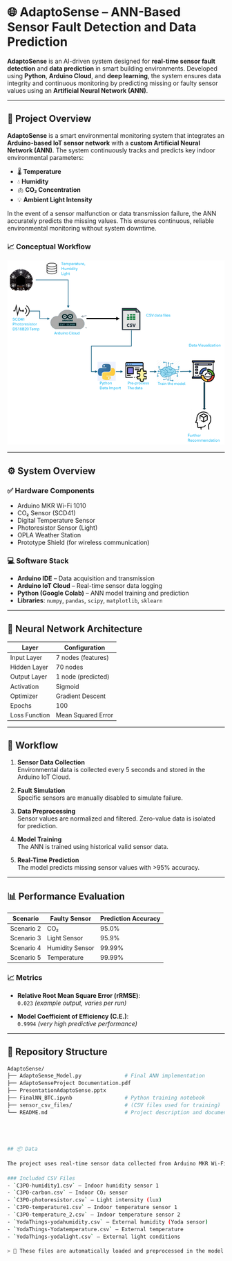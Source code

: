 # 🌐 AdaptoSense – ANN-Based Sensor Fault Detection and Data Prediction

**AdaptoSense** is an AI-driven system designed for **real-time sensor fault detection** and **data prediction** in smart building environments. Developed using **Python**, **Arduino Cloud**, and **deep learning**, the system ensures data integrity and continuous monitoring by predicting missing or faulty sensor values using an **Artificial Neural Network (ANN)**.

---
## 🧠 Project Overview

**AdaptoSense** is a smart environmental monitoring system that integrates an **Arduino-based IoT sensor network** with a **custom Artificial Neural Network (ANN)**. The system continuously tracks and predicts key indoor environmental parameters:

- 🌡️ **Temperature**
- 💧 **Humidity**
- 🫁 **CO₂ Concentration**
- 💡 **Ambient Light Intensity**

In the event of a sensor malfunction or data transmission failure, the ANN accurately predicts the missing values. This ensures continuous, reliable environmental monitoring without system downtime.

### 📈 Conceptual Workflow

![AdaptoSense Project](AdaptoSenseModel.png)

---

## ⚙️ System Overview

### ✅ Hardware Components
- Arduino MKR Wi-Fi 1010
- CO₂ Sensor (SCD41)
- Digital Temperature Sensor
- Photoresistor Sensor (Light)
- OPLA Weather Station
- Prototype Shield (for wireless communication)

### 💻 Software Stack
- **Arduino IDE** – Data acquisition and transmission
- **Arduino IoT Cloud** – Real-time sensor data logging
- **Python (Google Colab)** – ANN model training and prediction
- **Libraries**: `numpy`, `pandas`, `scipy`, `matplotlib`, `sklearn`

---

## 🧮 Neural Network Architecture

| Layer          | Configuration       |
|----------------|---------------------|
| Input Layer    | 7 nodes (features)  |
| Hidden Layer   | 70 nodes            |
| Output Layer   | 1 node (predicted)  |
| Activation     | Sigmoid             |
| Optimizer      | Gradient Descent    |
| Epochs         | 100                 |
| Loss Function  | Mean Squared Error  |

---

## 🔁 Workflow

1. **Sensor Data Collection**  
   Environmental data is collected every 5 seconds and stored in the Arduino IoT Cloud.

2. **Fault Simulation**  
   Specific sensors are manually disabled to simulate failure.

3. **Data Preprocessing**  
   Sensor values are normalized and filtered. Zero-value data is isolated for prediction.

4. **Model Training**  
   The ANN is trained using historical valid sensor data.

5. **Real-Time Prediction**  
   The model predicts missing sensor values with >95% accuracy.

---

## 📊 Performance Evaluation

| Scenario                     | Faulty Sensor   | Prediction Accuracy |
|-----------------------------|------------------|----------------------|
| Scenario 2                  | CO₂              | 95.0%                |
| Scenario 3                  | Light Sensor     | 95.9%                |
| Scenario 4                  | Humidity Sensor  | 99.99%               |
| Scenario 5                  | Temperature      | 99.99%               |

### 📈 Metrics
- **Relative Root Mean Square Error (rRMSE)**:  
  `0.023` *(example output, varies per run)*

- **Model Coefficient of Efficiency (C.E.)**:  
  `0.9994` *(very high predictive performance)*

---

## 📂 Repository Structure

```bash
AdaptoSense/
├── AdaptoSense_Model.py              # Final ANN implementation
├── AdaptoSenseProject Documentation.pdf
├── PresentationAdaptoSense.pptx
├── FinalNN_BTC.ipynb                 # Python training notebook
├── sensor_csv_files/                 # (CSV files used for training)
└── README.md                         # Project description and documentation




## 📦 Data

The project uses real-time sensor data collected from Arduino MKR Wi-Fi 1010 and OPLA Weather Station. All relevant data files are included in the `/data` directory.

### Included CSV Files
- `C3PO-humidity1.csv` – Indoor humidity sensor 1  
- `C3PO-carbon.csv` – Indoor CO₂ sensor  
- `C3PO-photoresistor.csv` – Light intensity (lux)  
- `C3PO-temperature1.csv` – Indoor temperature sensor 1  
- `C3PO-temperature_2.csv` – Indoor temperature sensor 2  
- `YodaThings-yodahumidity.csv` – External humidity (Yoda sensor)  
- `YodaThings-Yodatemperature.csv` – External temperature  
- `YodaThings-yodalight.csv` – External light conditions  

> 📁 These files are automatically loaded and preprocessed in the model for training and evaluation.
